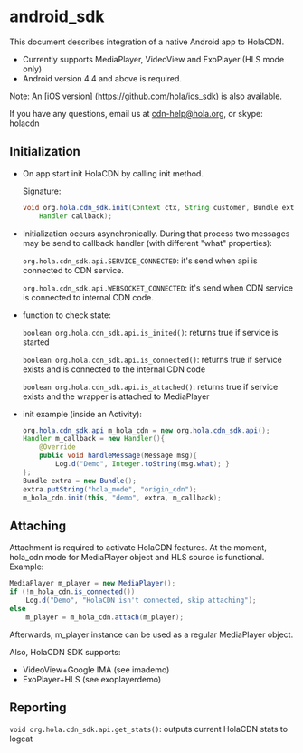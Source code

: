 # android_sdk

This document describes integration of a native Android app to HolaCDN.

- Currently supports MediaPlayer, VideoView and ExoPlayer (HLS mode only)
- Android version 4.4 and above is required.

Note: An [iOS version] (https://github.com/hola/ios_sdk) is also available.

If you have any questions, email us at cdn-help@hola.org, or skype: holacdn

## Initialization

- On app start init HolaCDN by calling init method.

  Signature:
  ```java
  void org.hola.cdn_sdk.init(Context ctx, String customer, Bundle extra,
      Handler callback);
  ```

- Initialization occurs asynchronically. During that process two messages may
  be send to callback handler (with different "what" properties):

  `org.hola.cdn_sdk.api.SERVICE_CONNECTED`: it's send when api is connected to
    CDN service.

  `org.hola.cdn_sdk.api.WEBSOCKET_CONNECTED`: it's send when CDN service is
    connected to internal CDN code.

- function to check state:

  `boolean org.hola.cdn_sdk.api.is_inited()`: returns true if service is started

  `boolean org.hola.cdn_sdk.api.is_connected()`: returns true if service exists
  and is connected to the internal CDN code

  `boolean org.hola.cdn_sdk.api.is_attached()`: returns true if service exists
  and the wrapper is attached to MediaPlayer

- init example (inside an Activity):

  ```java
  org.hola.cdn_sdk.api m_hola_cdn = new org.hola.cdn_sdk.api();
  Handler m_callback = new Handler(){
      @Override
      public void handleMessage(Message msg){
          Log.d("Demo", Integer.toString(msg.what); }
  };
  Bundle extra = new Bundle();
  extra.putString("hola_mode", "origin_cdn");
  m_hola_cdn.init(this, "demo", extra, m_callback);
  ```

## Attaching

Attachment is required to activate HolaCDN features. At the moment, hola_cdn
mode for MediaPlayer object and HLS source is functional. Example:

```java
MediaPlayer m_player = new MediaPlayer();
if (!m_hola_cdn.is_connected())
    Log.d("Demo", "HolaCDN isn't connected, skip attaching");
else
    m_player = m_hola_cdn.attach(m_player);
```

Afterwards, m_player instance can be used as a regular MediaPlayer object.

Also, HolaCDN SDK supports:

- VideoView+Google IMA (see imademo)
- ExoPlayer+HLS (see exoplayerdemo)

## Reporting

  `void org.hola.cdn_sdk.api.get_stats()`: outputs current HolaCDN stats to
  logcat
